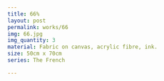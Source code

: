 ```yaml
---
title: 66%
layout: post
permalink: works/66
img: 66.jpg
img_quantity: 3
material: Fabric on canvas, acrylic fibre, ink.
size: 50cm x 70cm
series: The French

---
```


